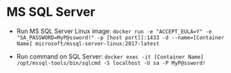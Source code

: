 # MS SQL Server

* Run MS SQL Server Linux image: ```docker run -e "ACCEPT_EULA=Y" -e "SA_PASSWORD=MyP@ssword!" -p [host port]]:1433 -d --name=[Container Name] microsoft/mssql-server-linux:2017-latest```

* Run command on SQL Server: ```docker exec -it [Container Name] /opt/mssql-tools/bin/sqlcmd -S localhost -U sa -P MyP@ssword!```